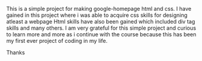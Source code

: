 This is a simple project for making google-homepage html and css.
I have gained in this project where i was able to acquire css skills for designing atleast a webpage
Html skills have also been gained which included div tag skills and many others.
 I am very grateful for this simple project and curious to learn more and more as i continue with the course because this has been my first ever project of coding in my life.

Thanks